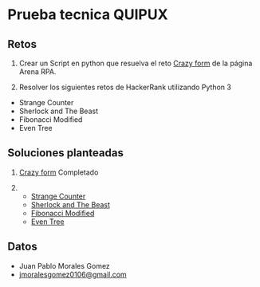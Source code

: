# Prueba tecnica QUIPUX

## Retos

1. Crear un Script en python que resuelva el reto [Crazy form](https://arenarpa.com/crazy-form) de la página Arena RPA.

2. Resolver los siguientes retos de HackerRank utilizando Python 3

* Strange Counter
* Sherlock and The Beast
* Fibonacci Modified
* Even Tree

## Soluciones planteadas

1. [Crazy form](./ArenaRPA/main.py) Completado

2. 
    * [Strange Counter](/HackRank/strange_counter.py)
    * [Sherlock and The Beast](/HackRank/sherlock.py)
    * [Fibonacci Modified](/HackRank/fibonacci_mod.py)
    * [Even Tree](/HackRank/even_tree.py)


## Datos
- Juan Pablo Morales Gomez
- jmoralesgomez0106@gmail.com
